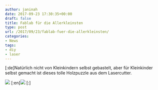 ```yaml
---
author: janinah
date: 2017-09-23 17:30:35+00:00
draft: false
title: Fablab für die Allerkleinsten
type: post
url: /2017/09/23/fablab-fuer-die-allerkleinsten/
categories:
- News
tags:
- diy
- laser
---
```


[:de]Natürlich nicht von Kleinkindern selbst gebastelt, aber für Kleinkinder selbst gemacht ist dieses tolle Holzpuzzle aus dem Lasercutter.

![](https://www.fablab-neckar-alb.org/wp-content/uploads/2017/09/Holzpuzzle-1024x1013.png)
[:en]![](https://www.fablab-neckar-alb.org/wp-content/uploads/2017/09/Holzpuzzle-1024x1013.png)
[:]
